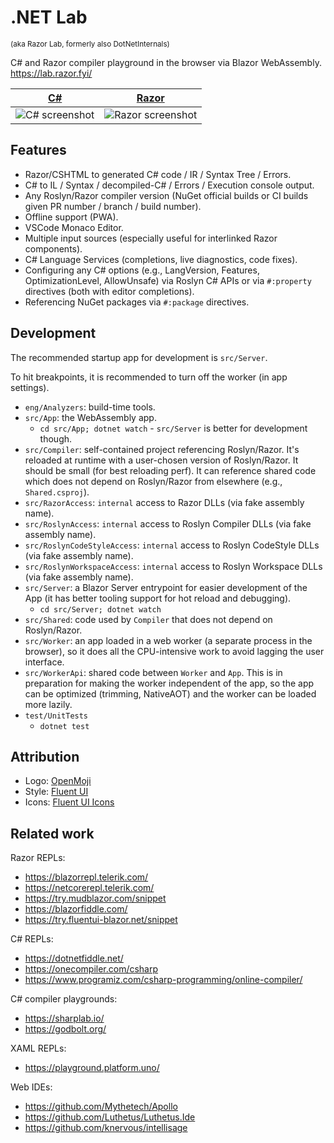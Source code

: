 # .NET Lab

<sup>(aka Razor Lab, formerly also DotNetInternals)</sup>

C# and Razor compiler playground in the browser via Blazor WebAssembly. https://lab.razor.fyi/

| [C#](https://lab.razor.fyi/#csharp) | [Razor](https://lab.razor.fyi/#razor) |
|:-:|:-:|
| ![C# screenshot](docs/screenshots/csharp.png) | ![Razor screenshot](docs/screenshots/razor.png) |

## Features

- Razor/CSHTML to generated C# code / IR / Syntax Tree / Errors.
- C# to IL / Syntax / decompiled-C# / Errors / Execution console output.
- Any Roslyn/Razor compiler version (NuGet official builds or CI builds given PR number / branch / build number).
- Offline support (PWA).
- VSCode Monaco Editor.
- Multiple input sources (especially useful for interlinked Razor components).
- C# Language Services (completions, live diagnostics, code fixes).
- Configuring any C# options (e.g., LangVersion, Features, OptimizationLevel, AllowUnsafe)
  via Roslyn C# APIs or via `#:property` directives (both with editor completions).
- Referencing NuGet packages via `#:package` directives.

## Development

The recommended startup app for development is `src/Server`.

To hit breakpoints, it is recommended to turn off the worker (in app settings).

- `eng/Analyzers`: build-time tools.
- `src/App`: the WebAssembly app.
  - `cd src/App; dotnet watch` - `src/Server` is better for development though.
- `src/Compiler`: self-contained project referencing Roslyn/Razor.
  It's reloaded at runtime with a user-chosen version of Roslyn/Razor.
  It should be small (for best reloading perf). It can reference shared code
  which does not depend on Roslyn/Razor from elsewhere (e.g., `Shared.csproj`).
- `src/RazorAccess`: `internal` access to Razor DLLs (via fake assembly name).
- `src/RoslynAccess`: `internal` access to Roslyn Compiler DLLs (via fake assembly name).
- `src/RoslynCodeStyleAccess`: `internal` access to Roslyn CodeStyle DLLs (via fake assembly name).
- `src/RoslynWorkspaceAccess`: `internal` access to Roslyn Workspace DLLs (via fake assembly name).
- `src/Server`: a Blazor Server entrypoint for easier development of the App
  (it has better tooling support for hot reload and debugging).
  - `cd src/Server; dotnet watch`
- `src/Shared`: code used by `Compiler` that does not depend on Roslyn/Razor.
- `src/Worker`: an app loaded in a web worker (a separate process in the browser),
  so it does all the CPU-intensive work to avoid lagging the user interface.
- `src/WorkerApi`: shared code between `Worker` and `App`.
  This is in preparation for making the worker independent of the app,
  so the app can be optimized (trimming, NativeAOT) and the worker can be loaded more lazily.
- `test/UnitTests`
  - `dotnet test`

## Attribution

- Logo: [OpenMoji](https://openmoji.org/library/emoji-1FAD9-200D-1F7EA/)
- Style: [Fluent UI](https://www.fluentui-blazor.net/)
- Icons: [Fluent UI Icons](https://github.com/microsoft/fluentui-system-icons)

## Related work

Razor REPLs:
- https://blazorrepl.telerik.com/
- https://netcorerepl.telerik.com/
- https://try.mudblazor.com/snippet
- https://blazorfiddle.com/
- https://try.fluentui-blazor.net/snippet

C# REPLs:
- https://dotnetfiddle.net/
- https://onecompiler.com/csharp
- https://www.programiz.com/csharp-programming/online-compiler/

C# compiler playgrounds:
- https://sharplab.io/
- https://godbolt.org/

XAML REPLs:
- https://playground.platform.uno/

Web IDEs:
- https://github.com/Mythetech/Apollo
- https://github.com/Luthetus/Luthetus.Ide
- https://github.com/knervous/intellisage
